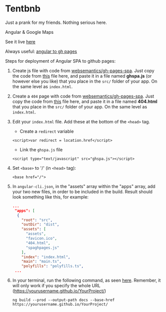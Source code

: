 # Tentbnb

Just a prank for my friends. Nothing serious here.

Angular & Google Maps

See it live [here](https://mandarini.github.io/TentBnB/)

Always useful:
[angular to gh pages](https://github.com/angular/angular-cli/wiki/stories-github-pages)

Steps for deployment of Angular SPA to github pages:

1. Create js file with code from [websemantics/gh-pages-spa](https://github.com/websemantics/gh-pages-spa). 
Just copy the code from [this](https://github.com/websemantics/gh-pages-spa/blob/master/ghspa.js) file here, and
paste it in a file named **ghspa.js** (or however else you like) that you place in the `src/` folder of your app. On the same level as
`index.html`.

2. Create a `404` page with code from [websemantics/gh-pages-spa](https://github.com/websemantics/gh-pages-spa). 
Just copy the code from [this](https://github.com/websemantics/gh-pages-spa/blob/master/404.html) file here, and
paste it in a file named **404.html** that you place in the `src/` folder of your app. On the same level as
`index.html`.

3. Edit your `index.html` file. Add these at the bottom of the `<head>` tag.
   * Create a `redirect` variable
   ```angular2html
   <script>var redirect = location.href</script>
   ```
   * Link the `ghspa.js` file
   ```angular2html
   <script type="text/javascript" src="ghspa.js"></script>
   ```
4. Set `<base>` to '/' (in `<head>` tag):
   ```angular2html
   <base href="/">
   ```
5. In `angular-cli.json`, in the "assets" array within the "apps" array, add
your two new files, in order to be included in the build. Result should look something
like this, for example:
   ```json
   ...
    "apps": [
     {
       "root": "src",
       "outDir": "dist",
       "assets": [
         "assets",
         "favicon.ico",
         "404.html",
         "spaghpages.js"
       ],
       "index": "index.html",
       "main": "main.ts",
       "polyfills": "polyfills.ts",
    ...
   ```
6. In your terminal, run the following command, as seen [here](https://github.com/angular/angular-cli/wiki/stories-github-pages). Remember,
it will only work if you specify the whole URL (https://yourusername.github.io/YourProject/)
   ```
   ng build --prod --output-path docs --base-href https://yourusername.github.io/YourProject/
   ```

